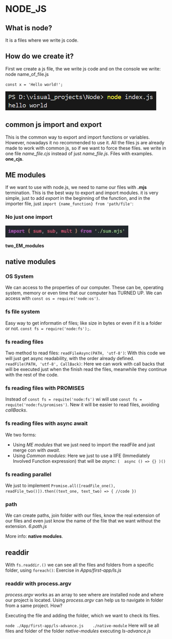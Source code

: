 # NODE_JS
## What is node? 
It is a files where we write js code.
## How do we create it?
First we create a js file, the we write js code and on the console we write: node  name_of_file.js

`const x = 'Hello world!';`

![](https://github.com/ElJulii/NODE_JS/blob/main/imgs/node_helloWorld.png)

## common js import and export 
This is the common way to export and import functions or variables. However, nowadays it no recommended to use it.
All the files js are already made to work with common js, so if we want to force these files. we write in one file *name_file.cjs* instead of just *name_file.js*. Files with examples.
**one_cjs**.

## ME modules
If we want to use with node.js, we need to name our files with **.mjs** termination. This is the best way to export and import modules. it is very simple, just to add *export* in the beginning of the function, and in the importer file, just `import {name_function} from 'path/file'`:

### No just one import

![](https://github.com/ElJulii/NODE_JS/blob/main/imgs/Screenshot%202024-10-15%20135443.png)

**two_EM_modules**
## native modules
### OS System
We can access to the properties of our computer. These can be, operating system, memory or even time that our computer has TURNED UP. We can access with `const os = require('node:os')`.

### fs file system
Easy way to get informatin of files; like size in bytes or even if it is a folder or not.
`const fs = require('node:fs');`.

### fs  reading files
Two method to read files:
`readFileAsync(PATH, 'utf-8')`: With this code we will just get async readability, with the order already defined.
`readFile(PATH, 'utf-8', CallBack)`: Here we can work with call backs that will be executed just when the finish read the files, meanwhile they continue with the rest of the code.

### fs reading files with PROMISES
Instead of `const fs = requite('node:fs')` wi will use `const fs = requite('node:fs/promises')`. New it will be easier to read files, avoiding *callBacks*.

### fs reading files with async await
We two forms:
- Using *ME modules* that we just need to import the readFile and just merge con with *await*.
- Using *Common modules*: Here we just to use a IIFE (Immediately Involved Function expression) that will be *async*:
`(  async () => {} )()`

### fs reading parallel

We just to implement `Promise.all([readFile_one(), readFile_two()]).then((text_one, text_two) => {
    //code
})`

### path
We can create paths, join folder with our files, know the real extension of our files and even just know the 
name of the file that we want without the extension. *6.path.js*

More info: **native modules**.

## readdir

With `fs.readdir.()` we can see all the files and folders from a specific folder, using `foreach()`:
Exercise in  *Apps/first-app/ls.js*

### readdir with process.argv

*process.argv* works as an array to see where are installed node and where our project is located. Using 
*process.argv* can help us to navigate in folder from a same project. How?

Executing the file and adding the folder, which we want to check its files.

`node ./App/first-app/ls-advance.js    ./native-module` Here will se all files and folder of the folder 
*native-modules* executing *ls-advance.js*